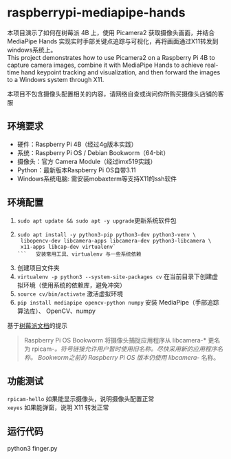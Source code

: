# raspberrypi-mediapipe-hands
本项目演示了如何在树莓派 4B 上，使用 Picamera2 获取摄像头画面，并结合 MediaPipe Hands 实现实时手部关键点追踪与可视化，再将画面通过X11转发到windows系统上。    
This project demonstrates how to use Picamera2 on a Raspberry Pi 4B to capture camera images, combine it with MediaPipe Hands to achieve real-time hand keypoint tracking and visualization, and then forward the images to a Windows system through X11.    

本项目不包含摄像头配置相关的内容，请网络自查或询问你所购买摄像头店铺的客服

## 环境要求
- 硬件：Raspberry Pi 4B（经过4g版本实践）
- 系统：Raspberry Pi OS / Debian Bookworm（64-bit）
- 摄像头：官方 Camera Module（经过imx519实践）
- Python：最新版本Raspberry Pi OS自带3.11
- Windows系统电脑: 需安装mobaxterm等支持X11的ssh软件

## 环境配置
1. `sudo apt update && sudo apt -y upgrade`更新系统软件包
2. ```
   sudo apt install -y python3-pip python3-dev python3-venv \
    libopencv-dev libcamera-apps libcamera-dev python3-libcamera \
    x11-apps libcap-dev virtualenv`
   ```   安装常用工具、virtualenv 与一些系统依赖
3. 创建项目文件夹
4. `virtualenv -p python3 --system-site-packages cv`   在当前目录下创建虚拟环境（使用系统的依赖库，避免冲突）
5. `source cv/bin/activate`   激活虚拟环境
6. `pip install mediapipe opencv-python numpy`   安装 MediaPipe（手部追踪算法库）、 OpenCV、numpy

基于[树莓派文档](https://pidoc.cn/docs/computers/camera-software)的提示
> Raspberry Pi OS Bookworm 将摄像头捕捉应用程序从 libcamera-\* 更名为 rpicam-*。符号链接允许用户暂时使用旧名称。尽快采用新的应用程序名称。 Bookworm之前的 Raspberry Pi OS 版本仍使用 libcamera-* 名称。

## 功能测试
`rpicam-hello` 如果能显示摄像头，说明摄像头配置正常    
`xeyes`      如果能弹窗，说明 X11 转发正常    

## 运行代码
python3 finger.py

